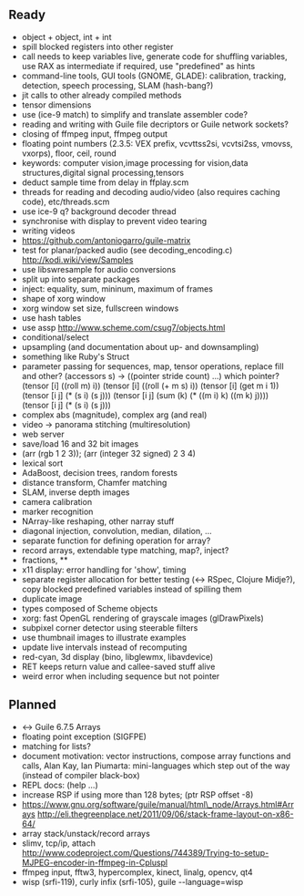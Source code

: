 ## Ready

* object + object, int + int
* spill blocked registers into other register
* call needs to keep variables live, generate code for shuffling variables, use RAX as intermediate if required, use "predefined" as hints
* command-line tools, GUI tools (GNOME, GLADE): calibration, tracking, detection, speech processing, SLAM (hash-bang?)
* jit calls to other already compiled methods
* tensor dimensions
* use (ice-9 match) to simplify and translate assembler code?
* reading and writing with Guile file decriptors or Guile network sockets?
* closing of ffmpeg input, ffmpeg output
* floating point numbers (2.3.5: VEX prefix, vcvttss2si, vcvtsi2ss, vmovss, vxorps), floor, ceil, round
* keywords: computer vision,image processing for vision,data structures,digital signal processing,tensors
* deduct sample time from delay in ffplay.scm
* threads for reading and decoding audio/video (also requires caching code), etc/threads.scm
* use ice-9 q? background decoder thread
* synchronise with display to prevent video tearing
* writing videos
* https://github.com/antoniogarro/guile-matrix
* test for planar/packed audio (see decoding\_encoding.c)
  http://kodi.wiki/view/Samples
* use libswresample for audio conversions
* split up into separate packages
* inject: equality, sum, mininum, maximum of frames
* shape of xorg window
* xorg window set size, fullscreen windows
* use hash tables
* use assp http://www.scheme.com/csug7/objects.html
* conditional/select
* upsampling (and documentation about up- and downsampling)
* something like Ruby's Struct
* parameter passing for sequences, map, tensor operations, replace fill and other?
    (accessors s) -> ((pointer stride count) ...) which pointer?
    (tensor [i] ((roll m) i))
    (tensor [i] ((roll (+ m s) i))
    (tensor [i] (get m i 1))
    (tensor [i j] (* (s i) (s j)))
    (tensor [i j] (sum (k) (* ((m i) k) ((m k) j))))
    (tensor [i j] (* (s i) (s j)))
* complex abs (magnitude), complex arg (and real)
* video -> panorama stitching (multiresolution)
* web server
* save/load 16 and 32 bit images
* (arr (rgb 1 2 3)); (arr (integer 32 signed) 2 3 4)
* lexical sort
* AdaBoost, decision trees, random forests
* distance transform, Chamfer matching
* SLAM, inverse depth images
* camera calibration
* marker recognition
* NArray-like reshaping, other narray stuff
* diagonal injection, convolution, median, dilation, ...
* separate function for defining operation for array?
* record arrays, extendable type matching, map?, inject?
* fractions, \*\*
* x11 display: error handling for 'show', timing
* separate register allocation for better testing (<-> RSpec, Clojure Midje?),
  copy blocked predefined variables instead of spilling them
* duplicate image
* types composed of Scheme objects
* xorg: fast OpenGL rendering of grayscale images (glDrawPixels)
* subpixel corner detector using steerable filters
* use thumbnail images to illustrate examples
* update live intervals instead of recomputing
* red-cyan, 3d display (bino, libglewmx, libavdevice)
* RET keeps return value and callee-saved stuff alive
* weird error when including sequence but not pointer

## Planned

* <-> Guile 6.7.5 Arrays
* floating point exception (SIGFPE)
* matching for lists?
* document motivation: vector instructions, compose array functions and calls,
  Alan Kay, Ian Piumarta: mini-languages which step out of the way (instead of compiler black-box)
* REPL docs: (help ...)
* increase RSP if using more than 128 bytes; (ptr <int> RSP offset -8)
* https://www.gnu.org/software/guile/manual/html\_node/Arrays.html#Arrays
  http://eli.thegreenplace.net/2011/09/06/stack-frame-layout-on-x86-64/
* array stack/unstack/record arrays
* slimv, tcp/ip, attach
  http://www.codeproject.com/Questions/744389/Trying-to-setup-MJPEG-encoder-in-ffmpeg-in-Cpluspl
* ffmpeg input, fftw3, hypercomplex, kinect, linalg, opencv, qt4
* wisp (srfi-119), curly infix (srfi-105), guile --language=wisp <file>
